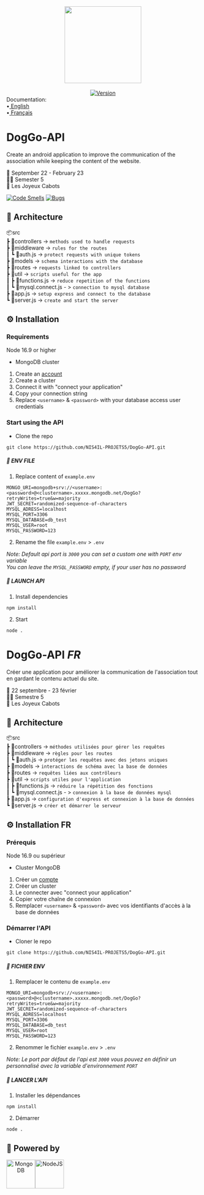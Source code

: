 <div align="center">
<img width="200" src="https://user-images.githubusercontent.com/67436391/193463210-0fce1b15-da7a-406a-8103-9386d08f2bf4.png" align="center">
 <br/>
 <br/>
  <a href="https://github.com/NIS4IL-PROJETS5/DogGo-API/releases" target="_blank">
    <img alt="Version" src="https://img.shields.io/badge/version-1.0.5-blue.svg?cacheSeconds=2592000&style=for-the-badge" />
  </a>
</div>

<div align="left">
<label>Documentation:</label>
</br>
•<a href="https://github.com/NIS4IL-PROJETS5/DogGo-API#doggo-api"> English</a>
</br>
•<a href="https://github.com/NIS4IL-PROJETS5/DogGo-API#doggo-api-fr"> Français</a>
</div>

# DogGo-API

Create an android application to improve the communication of the association while keeping the content of the website.

📅 September 22 - February 23  
🧑‍🎓 Semester 5  
🐶 Les Joyeux Cabots

[![Code Smells](https://sonarcloud.io/api/project_badges/measure?project=NIS4IL-PROJETS5_DogGo-API&metric=code_smells)](https://sonarcloud.io/summary/new_code?id=NIS4IL-PROJETS5_DogGo-API)
[![Bugs](https://sonarcloud.io/api/project_badges/measure?project=NIS4IL-PROJETS5_DogGo-API&metric=bugs)](https://sonarcloud.io/summary/new_code?id=NIS4IL-PROJETS5_DogGo-API)

## 🌳 Architecture

📦src  
 ┣ 📂controllers -> `methods used to handle requests`  
 ┣ 📂middleware -> `rules for the routes`  
 ┃ ┗ 📜auth.js -> `protect requests with unique tokens`  
 ┣ 📂models -> `schema interactions with the database`  
 ┣ 📂routes -> `requests linked to controllers`  
 ┣ 📂util -> `scripts useful for the app`  
 ┃ ┣ 📜functions.js -> `reduce repetition of the functions`  
 ┃ ┗ 📜mysql.connect.js - > `connection to mysql database`  
 ┣ 📜app.js -> `setup express and connect to the database`  
 ┗ 📜server.js -> `create and start the server`

## ⚙️ Installation

### Requirements

Node 16.9 or higher

- MongoDB cluster

1. Create an [account](https://account.mongodb.com/account/login)
2. Create a cluster
3. Connect it with "connect your application"
4. Copy your connection string
5. Replace `<username>` & `<password>` with your database access user credentials

### Start using the API

- Clone the repo

```
git clone https://github.com/NIS4IL-PROJETS5/DogGo-API.git
```

##### 🧾 ENV FILE

1. Replace content of `example.env`

```
MONGO_URI=mongodb+srv://<username>:<password>@<clustername>.xxxxx.mongodb.net/DogGo?retryWrites=true&w=majority
JWT_SECRET=randomized-sequence-of-characters
MYSQL_ADRESS=localhost
MYSQL_PORT=3306
MYSQL_DATABASE=db_test
MYSQL_USER=root
MYSQL_PASSWORD=123
```

2. Rename the file `example.env` > `.env`

_Note: Default api port is `3000` you can set a custom one with `PORT` env variable_  
_You can leave the `MYSQL_PASSWORD` empty, if your user has no password_

##### 🚀 LAUNCH API

1. Install dependencies

```
npm install
```

2. Start

```
node .
```

##

# DogGo-API _FR_

Créer une application pour améliorer la communication de l'association tout en gardant le contenu actuel du site.

📅 22 septembre - 23 février  
🧑‍🎓 Semestre 5  
🐶 Les Joyeux Cabots

## 🌳 Architecture

📦src  
┣ 📂controllers -> `méthodes utilisées pour gérer les requêtes`  
┣ 📂middleware -> `règles pour les routes`  
┃ ┗ 📜auth.js -> `protéger les requêtes avec des jetons uniques`  
┣ 📂models -> `interactions de schéma avec la base de données`  
┣ 📂routes -> `requêtes liées aux contrôleurs`  
┣ 📂util -> `scripts utiles pour l'application`  
┃ ┣ 📜functions.js -> `réduire la répétition des fonctions`  
┃ ┗ 📜mysql.connect.js - > `connexion à la base de données mysql`  
┣ 📜app.js -> `configuration d'express et connexion à la base de données`  
┗ 📜server.js -> `créer et démarrer le serveur`  

## ⚙️ Installation FR

### Prérequis

Node 16.9 ou supérieur

- Cluster MongoDB

1. Créer un [compte](https://account.mongodb.com/account/login)
2. Créer un cluster
3. Le connecter avec "connect your application"
4. Copier votre chaîne de connexion
5. Remplacer `<username>` & `<password>` avec vos identifiants d'accès à la base de données

### Démarrer l'API

- Cloner le repo

```
git clone https://github.com/NIS4IL-PROJETS5/DogGo-API.git
```

##### 🧾 FICHIER ENV

1. Remplacer le contenu de `example.env`

```
MONGO_URI=mongodb+srv://<username>:<password>@<clustername>.xxxxx.mongodb.net/DogGo?retryWrites=true&w=majority
JWT_SECRET=randomized-sequence-of-characters
MYSQL_ADRESS=localhost
MYSQL_PORT=3306
MYSQL_DATABASE=db_test
MYSQL_USER=root
MYSQL_PASSWORD=123
```

2. Renommer le fichier `example.env` > `.env`

_Note: Le port par défaut de l'api est `3000` vous pouvez en définir un personnalisé avec la variable d'environnement `PORT`_

##### 🚀 LANCER L'API

1. Installer les dépendances

```
npm install
```

2. Démarrer

```
node .
```

## 🦾 Powered by

<div align="center" style="display:flex;">
    <a href="https://www.mongodb.com/" target="_blank">
        <img alt="MongoDB" src="https://user-images.githubusercontent.com/67436391/179426484-d3fb357a-4702-4785-b0e1-7dc443923dab.jpeg" width="75" />
    </a>
    <a href="https://nodejs.org/en/" target="_blank">
        <img alt="NodeJS" src="https://user-images.githubusercontent.com/67436391/193464238-23ca291f-c8a6-40c6-b2bf-48e589487374.png" width="75" />
    </a>
</div>
